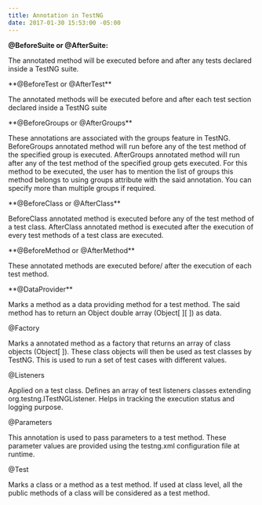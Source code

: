```yaml
---
title: Annotation in TestNG
date: 2017-01-30 15:53:00 -05:00
---
```


**@BeforeSuite or @AfterSuite:**
<p>The annotated method will be executed before and after any tests declared inside a TestNG suite.</p>
**@BeforeTest or @AfterTest**
<p>The annotated methods will be executed before and after each test section declared inside a TestNG suite</p>
**@BeforeGroups or @AfterGroups**
<p>These annotations are associated with the groups feature in TestNG. BeforeGroups annotated method will run before any of the test method of the specified group is executed. AfterGroups annotated method will run after any of the test method of the specified group gets executed. For this method to be executed, the user has to mention the list of groups this method belongs to using groups attribute with the said annotation. You can specify more than multiple groups if required.</p>
**@BeforeClass or @AfterClass**
<p>BeforeClass annotated method is executed before any of the test method of a test class. AfterClass annotated method is executed after the execution of every test methods of a test class are executed.</p>
**@BeforeMethod or @AfterMethod**
<p>These annotated methods are executed before/ after the execution of each test method.</p>
**@DataProvider**
<p>Marks a method as a data providing method for a test method. The said method has to return an Object double array (Object[ ][ ]) as data.</p>
<p>@Factory</p>
<p> Marks a annotated method as a factory that returns an array of class objects (Object[ ]). These class objects will then be used as test classes by TestNG. This is used to run a set of test cases with different values.</P>
<p>@Listeners</P>
<p> Applied on a test class. Defines an array of test listeners classes extending org.testng.ITestNGListener. Helps in tracking the execution status and logging purpose.</p>
<p>@Parameters</p>
<p> This annotation is used to pass parameters to a test method. These parameter values are provided using the testng.xml configuration file at runtime.</p>
<p>@Test</p>
<p> Marks a class or a method as a test method. If used at class level, all the public methods of a class will be considered as a test method. </p>  
    

  